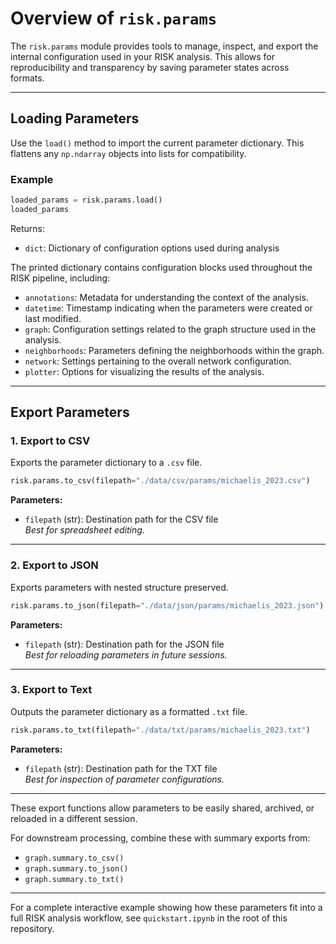 # Overview of `risk.params`

The `risk.params` module provides tools to manage, inspect, and export the internal configuration used in your RISK analysis. This allows for reproducibility and transparency by saving parameter states across formats.

---

## Loading Parameters

Use the `load()` method to import the current parameter dictionary. This flattens any `np.ndarray` objects into lists for compatibility.

### Example

```python
loaded_params = risk.params.load()
loaded_params
```

Returns:

- `dict`: Dictionary of configuration options used during analysis

The printed dictionary contains configuration blocks used throughout the RISK pipeline, including:

- `annotations`: Metadata for understanding the context of the analysis.
- `datetime`: Timestamp indicating when the parameters were created or last modified.
- `graph`: Configuration settings related to the graph structure used in the analysis.
- `neighborhoods`: Parameters defining the neighborhoods within the graph.
- `network`: Settings pertaining to the overall network configuration.
- `plotter`: Options for visualizing the results of the analysis.

---

## Export Parameters

### 1. Export to CSV

Exports the parameter dictionary to a `.csv` file.

```python
risk.params.to_csv(filepath="./data/csv/params/michaelis_2023.csv")
```

**Parameters:**
- `filepath` (str): Destination path for the CSV file  
  *Best for spreadsheet editing.*

---

### 2. Export to JSON

Exports parameters with nested structure preserved.

```python
risk.params.to_json(filepath="./data/json/params/michaelis_2023.json")
```

**Parameters:**

- `filepath` (str): Destination path for the JSON file  
  *Best for reloading parameters in future sessions.*

---

### 3. Export to Text

Outputs the parameter dictionary as a formatted `.txt` file.

```python
risk.params.to_txt(filepath="./data/txt/params/michaelis_2023.txt")
```

**Parameters:**

- `filepath` (str): Destination path for the TXT file  
  *Best for inspection of parameter configurations.*

---

These export functions allow parameters to be easily shared, archived, or reloaded in a different session.

For downstream processing, combine these with summary exports from:

- `graph.summary.to_csv()`
- `graph.summary.to_json()`
- `graph.summary.to_txt()`

---

For a complete interactive example showing how these parameters fit into a full RISK analysis workflow, see `quickstart.ipynb` in the root of this repository.

